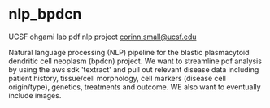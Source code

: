 # nlp_bpdcn
UCSF ohgami lab pdf nlp project
corinn.small@ucsf.edu

Natural language processing (NLP) pipeline for the blastic plasmacytoid dendritic cell neoplasm (bpdcn) project. We want to streamline pdf analysis by using
the aws sdk 'textract' and pull out relevant disease data including patient history, tissue/cell morphology, cell markers (disease cell origin/type), genetics,
treatments and outcome. WE also want to eventually include images. 

